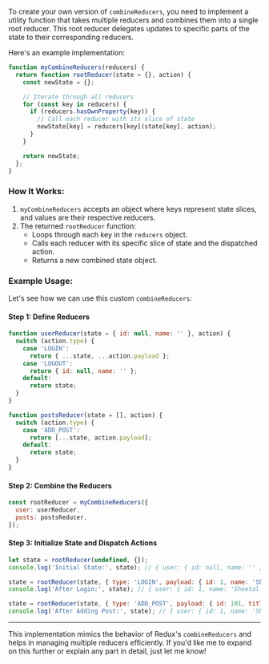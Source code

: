 To create your own version of `combineReducers`, you need to implement a utility function that takes multiple reducers and combines them into a single root reducer. This root reducer delegates updates to specific parts of the state to their corresponding reducers.

Here's an example implementation:

```javascript
function myCombineReducers(reducers) {
  return function rootReducer(state = {}, action) {
    const newState = {};

    // Iterate through all reducers
    for (const key in reducers) {
      if (reducers.hasOwnProperty(key)) {
        // Call each reducer with its slice of state
        newState[key] = reducers[key](state[key], action);
      }
    }

    return newState;
  };
}
```

### How It Works:
1. `myCombineReducers` accepts an object where keys represent state slices, and values are their respective reducers.
2. The returned `rootReducer` function:
   - Loops through each key in the `reducers` object.
   - Calls each reducer with its specific slice of state and the dispatched action.
   - Returns a new combined state object.

### Example Usage:
Let's see how we can use this custom `combineReducers`:

#### Step 1: Define Reducers
```javascript
function userReducer(state = { id: null, name: '' }, action) {
  switch (action.type) {
    case 'LOGIN':
      return { ...state, ...action.payload };
    case 'LOGOUT':
      return { id: null, name: '' };
    default:
      return state;
  }
}

function postsReducer(state = [], action) {
  switch (action.type) {
    case 'ADD_POST':
      return [...state, action.payload];
    default:
      return state;
  }
}
```

#### Step 2: Combine the Reducers
```javascript
const rootReducer = myCombineReducers({
  user: userReducer,
  posts: postsReducer,
});
```

#### Step 3: Initialize State and Dispatch Actions
```javascript
let state = rootReducer(undefined, {});
console.log('Initial State:', state); // { user: { id: null, name: '' }, posts: [] }

state = rootReducer(state, { type: 'LOGIN', payload: { id: 1, name: 'Sheetal' } });
console.log('After Login:', state); // { user: { id: 1, name: 'Sheetal' }, posts: [] }

state = rootReducer(state, { type: 'ADD_POST', payload: { id: 101, title: 'My First Post' } });
console.log('After Adding Post:', state); // { user: { id: 1, name: 'Sheetal' }, posts: [{ id: 101, title: 'My First Post' }] }
```

---

This implementation mimics the behavior of Redux's `combineReducers` and helps in managing multiple reducers efficiently. If you'd like me to expand on this further or explain any part in detail, just let me know!